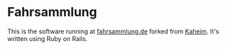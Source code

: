 
Fahrsammlung
======

This is the software running at [fahrsammlung.de](https://fahrsammlung.de)
forked from [Kaheim](https://github.com/SDEagle/kaheim).
It's written using Ruby on Rails.
